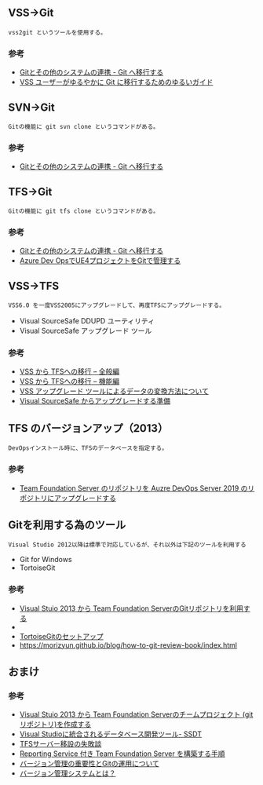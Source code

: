 ## VSS→Git
	vss2git というツールを使用する。
### 参考
* [Gitとその他のシステムの連携 - Git へ移行する](https://git-scm.com/book/ja/v2/Gitとその他のシステムの連携-Git-へ移行する)
* [VSS ユーザーがゆるやかに Git に移行するためのゆるいガイド](https://blog.evangelism.jp/entry/vss-to-git-with-sourcetree)


## SVN→Git
	Gitの機能に git svn clone というコマンドがある。
### 参考
* [Gitとその他のシステムの連携 - Git へ移行する](https://git-scm.com/book/ja/v2/Gitとその他のシステムの連携-Git-へ移行する)


## TFS→Git
	Gitの機能に git tfs clone というコマンドがある。

### 参考
* [Gitとその他のシステムの連携 - Git へ移行する](https://git-scm.com/book/ja/v2/Gitとその他のシステムの連携-Git-へ移行する)
* [Azure Dev OpsでUE4プロジェクトをGitで管理する](http://historia.co.jp/archives/12245/)


## VSS→TFS
	VSS6.0 を一度VSS2005にアップグレードして、再度TFSにアップグレードする。
* Visual SourceSafe DDUPD ユーティリティ
* Visual SourceSafe アップグレード ツール

### 参考
* [VSS から TFSへの移行 – 全般編](https://blogs.msdn.microsoft.com/jpvsblog/2014/05/07/vss-tfs-2/)
* [VSS から TFSへの移行 – 機能編](https://blogs.msdn.microsoft.com/jpvsblog/2014/05/16/vss-tfs/)
* [VSS アップグレード ツールによるデータの変換方法について](https://docs.microsoft.com/ja-jp/previous-versions/ms253166(v=vs.120)#history)
* [Visual SourceSafe からアップグレードする準備](https://docs.microsoft.com/ja-jp/previous-versions/ms253127(v=vs.120))


## TFS のバージョンアップ（2013）
	DevOpsインストール時に、TFSのデータベースを指定する。

### 参考
* [Team Foundation Server のリポジトリを Auzre DevOps Server 2019 のリポジトリにアップグレードする](https://www.ipentec.com/document/azure-devops-server-2019-upgrade-from-team-foundation-server)

## Gitを利用する為のツール
	Visual Studio 2012以降は標準で対応しているが、それ以外は下記のツールを利用する
* Git for Windows
* TortoiseGit 
### 参考
* [Visual Stuio 2013 から Team Foundation ServerのGitリポジトリを利用する](https://qiita.com/SkyLaptor/items/6347f38c8c010f4d5bd2)
* []()
* [TortoiseGitのセットアップ](https://qiita.com/SkyLaptor/items/6347f38c8c010f4d5bd2)
* https://morizyun.github.io/blog/how-to-git-review-book/index.html

## おまけ

### 参考
* [Visual Stuio 2013 から Team Foundation Serverのチームプロジェクト (gitリポジトリ)を作成する](https://www.ipentec.com/document/visual-studio-2013-create-tfs-project)
* [Visual Studioに統合されるデータベース開発ツール- SSDT](https://kkamegawa.hatenablog.jp/entry/2014/12/08/003000)
* [TFSサーバー移設の失敗談](https://qiita.com/naojin/items/96e4a8a9cd36a5d9a491)
* [Reporting Service 付き Team Foundation Server を構築する手順](https://qiita.com/takutoy/items/5d5d501d97d518fbd802)
* [バージョン管理の重要性とGitの運用について](https://techracho.bpsinc.jp/hachi8833/2017_03_14/36735)
* [バージョン管理システムとは？](https://hnavi.co.jp/knowledge/blog/version_control_system/)
